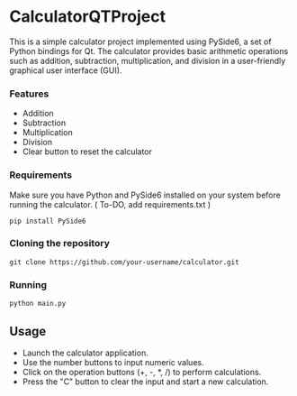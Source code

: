 # CalculatorQTProject

This is a simple calculator project implemented using PySide6, a set of Python bindings for Qt. The calculator provides basic arithmetic operations such as addition, subtraction, multiplication, and division in a user-friendly graphical user interface (GUI).

###  Features

  - Addition
  - Subtraction
  - Multiplication
  - Division
  - Clear button to reset the calculator

### Requirements

Make sure you have Python and PySide6 installed on your system before running the calculator. ( To-DO, add requirements.txt )

```
pip install PySide6
```

### Cloning the repository
```
git clone https://github.com/your-username/calculator.git
```

### Running
```
python main.py
```

## Usage

- Launch the calculator application.
- Use the number buttons to input numeric values.
- Click on the operation buttons (+, -, *, /) to perform calculations.
- Press the "C" button to clear the input and start a new calculation.
